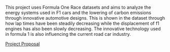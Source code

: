 This project uses Formula One Race datasets and aims to analyze the energy systems used in F1 cars and the lowering of carbon emissions through innovative automotive designs. This is shown in the dataset through how lap times have been steadily decreasing while the displacement of f1 engines has also been slowly decreasing. The innovative technology used in formula 1 is also influencing the current road car industry.  

[Project Proposal](https://github.com/xuwensi/INFO201-AD/wiki/ProjectProposal)
